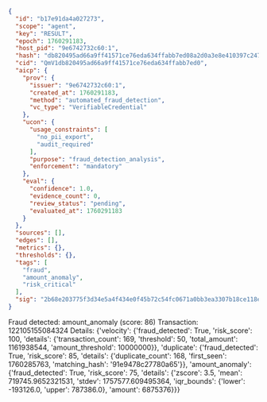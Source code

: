 ```json
{
  "id": "b17e91da4a027273",
  "scope": "agent",
  "key": "RESULT",
  "epoch": 1760291183,
  "host_pid": "9e6742732c60:1",
  "hash": "db820495ad66a9ff41571ce76eda634ffabb7ed08a2d0a3e8e410397c247c185",
  "cid": "QmV1db820495ad66a9ff41571ce76eda634ffabb7ed0",
  "aicp": {
    "prov": {
      "issuer": "9e6742732c60:1",
      "created_at": 1760291183,
      "method": "automated_fraud_detection",
      "vc_type": "VerifiableCredential"
    },
    "ucon": {
      "usage_constraints": [
        "no_pii_export",
        "audit_required"
      ],
      "purpose": "fraud_detection_analysis",
      "enforcement": "mandatory"
    },
    "eval": {
      "confidence": 1.0,
      "evidence_count": 0,
      "review_status": "pending",
      "evaluated_at": 1760291183
    }
  },
  "sources": [],
  "edges": [],
  "metrics": {},
  "thresholds": {},
  "tags": [
    "fraud",
    "amount_anomaly",
    "risk_critical"
  ],
  "sig": "2b68e203775f3d34e5a4f434e0f45b72c54fc0671a0bb3ea3307b18ce118eb36"
}
```

Fraud detected: amount_anomaly (score: 86)
Transaction: 122105155084324
Details: {'velocity': {'fraud_detected': True, 'risk_score': 100, 'details': {'transaction_count': 169, 'threshold': 50, 'total_amount': 1161938544, 'amount_threshold': 10000000}}, 'duplicate': {'fraud_detected': True, 'risk_score': 85, 'details': {'duplicate_count': 168, 'first_seen': 1760285763, 'matching_hash': '91e9478c27780a65'}}, 'amount_anomaly': {'fraud_detected': True, 'risk_score': 75, 'details': {'zscore': 3.5, 'mean': 719745.9652321531, 'stdev': 1757577.609495364, 'iqr_bounds': {'lower': -193126.0, 'upper': 787386.0}, 'amount': 6875376}}}